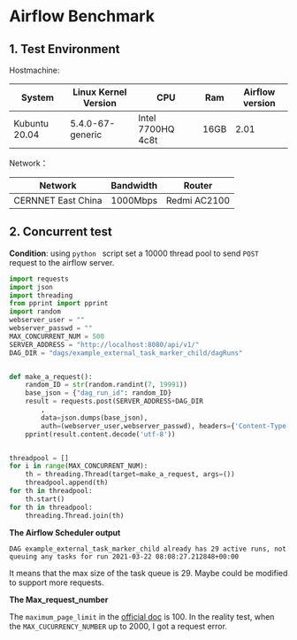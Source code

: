 # Airflow Benchmark

## 1. Test Environment

 Hostmachine:

| System        | Linux Kernel Version | CPU               | Ram  | Airflow version |
| ------------- | -------------------- | ----------------- | ---- | --------------- |
| Kubuntu 20.04 | 5.4.0-67-generic     | Intel 7700HQ 4c8t | 16GB | 2.01            |

 Network：

| Network            | Bandwidth | Router       |
| ------------------ | --------- | ------------ |
| CERNNET East China | 1000Mbps  | Redmi AC2100 |

## 2. Concurrent test

**Condition**: using `python ` script set a 10000 thread pool to send `POST` request to the airflow server.

```python
import requests
import json
import threading
from pprint import pprint
import random
webserver_user = ""
webserver_passwd = ""
MAX_CONCURRENT_NUM = 500
SERVER_ADDRESS = "http://localhost:8080/api/v1/"
DAG_DIR = "dags/example_external_task_marker_child/dagRuns"


def make_a_request():
    random_ID = str(random.randint(7, 19991))
    base_json = {"dag_run_id": random_ID}
    result = requests.post(SERVER_ADDRESS+DAG_DIR
        ,
        data=json.dumps(base_json),
        auth=(webserver_user,webserver_passwd), headers={'Content-Type': 'application/json'})
    pprint(result.content.decode('utf-8'))


threadpool = []
for i in range(MAX_CONCURRENT_NUM):
    th = threading.Thread(target=make_a_request, args=())
    threadpool.append(th)
for th in threadpool:
    th.start()
for th in threadpool:
    threading.Thread.join(th)

```

**The Airflow Scheduler output** 

 `DAG example_external_task_marker_child already has 29 active runs, not queuing any tasks for run 2021-03-22 08:08:27.212848+00:00`

It means that the max size of the task queue is 29. Maybe could be modified to support more requests.

**The Max_request_number**

The `maximum_page_limit` in the [official doc](https://airflow.apache.org/docs/apache-airflow/stable/security/api.html#page-size-limit) is 100. In the reality test, when the `MAX_CUCURRENCY_NUMBER` up to 2000, I got a request error.



